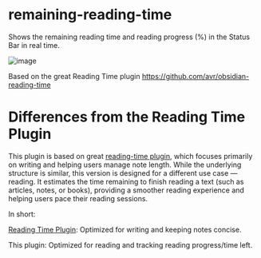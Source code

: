 # remaining-reading-time
Shows the remaining reading time and reading progress (%) in the Status Bar in real time.

![image](https://github.com/user-attachments/assets/72e9a669-f9ed-4fa9-b09c-883ea8826f41)

Based on the great Reading Time plugin https://github.com/avr/obsidian-reading-time
# Differences from the Reading Time Plugin

This plugin is based on great [reading-time plugin](https://github.com/avr/obsidian-reading-time), which focuses primarily on writing and helping users manage note length. While the underlying structure is similar, this version is designed for a different use case — reading.
It estimates the time remaining to finish reading a text (such as articles, notes, or books), providing a smoother reading experience and helping users pace their reading sessions.

In short:

[Reading Time Plugin](https://github.com/avr/obsidian-reading-time): Optimized for writing and keeping notes concise.

This plugin: Optimized for reading and tracking reading progress/time left.
